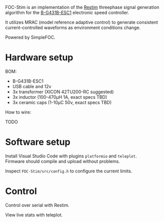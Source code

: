 FOC-Stim is an implementation of the [Restim](https://github.com/diglet48/restim) threephase signal generation algorithm
for the [B-G431B-ESC1](https://www.st.com/en/evaluation-tools/b-g431b-esc1.html) electronic speed controller.

It utilizes MRAC (model reference adaptive control) to generate consistent current-controlled waveforms
as environment conditions change.

Powered by SimpleFOC.

# Hardware setup

BOM:

* B-G431B-ESC1
* USB cable and 12v
* 3x transformer (XICON 42TU200-RC suggested)
* 3x inductor (100-470µH 1A, exact specs TBD)
* 3x ceramic caps (1-10µC 50v, exact specs TBD)

How to wire:

TODO

# Software setup

Install Visual Studio Code with plugins `platformio` and `teleplot`.  
Firmware should compile and upload without problems.

Inspect `FOC-Stim/src/config.h` to configure the current limits.

# Control

Control over serial with Restim.

View live stats with teleplot.
